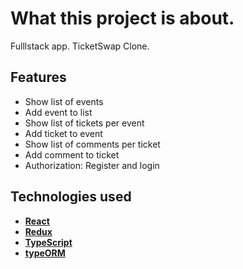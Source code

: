 # What this project is about.
Fulllstack app. TicketSwap Clone.

## Features
- Show list of events
- Add event to list
- Show list of tickets per event
- Add ticket to event
- Show list of comments per ticket
- Add comment to ticket
- Authorization: Register and login

## Technologies used
- **[React](https://github.com/Jogrol/Ticket-marketplace/blob/master/client/src/components/AddTicketContainer.js)**  
- **[Redux](https://github.com/Jogrol/Ticket-marketplace/blob/master/client/src/reducers/events.js)**  
- **[TypeScript](https://github.com/Jogrol/Ticket-marketplace/blob/master/server/src/db.ts)**  
- **[typeORM](https://github.com/Jogrol/Ticket-marketplace/blob/master/server/src/db.ts)**



